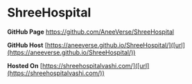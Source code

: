 # ShreeHospital

**GitHub Page**
https://github.com/AneeVerse/ShreeHospital


**GitHub Host**
[https://aneeverse.github.io/ShreeHospital/]([url](https://aneeverse.github.io/ShreeHospital/)) 

**Hosted On** 
[https://shreehospitalvashi.com/]([url](https://shreehospitalvashi.com/)) 
